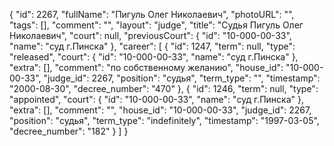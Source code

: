 {
    "id": 2267,
    "fullName": "Пигуль Олег Николаевич",
    "photoURL": "",
    "tags": [],
    "comment": "",
    "layout": "judge",
    "title": "Судья Пигуль Олег Николаевич",
    "court": null,
    "previousCourt": {
        "id": "10-000-00-33",
        "name": "суд г.Пинска"
    },
    "career": [
        {
            "id": 1247,
            "term": null,
            "type": "released",
            "court": {
                "id": "10-000-00-33",
                "name": "суд г.Пинска"
            },
            "extra": [],
            "comment": "по собственному желанию",
            "house_id": "10-000-00-33",
            "judge_id": 2267,
            "position": "судья",
            "term_type": "",
            "timestamp": "2000-08-30",
            "decree_number": "470"
        },
        {
            "id": 1246,
            "term": null,
            "type": "appointed",
            "court": {
                "id": "10-000-00-33",
                "name": "суд г.Пинска"
            },
            "extra": [],
            "comment": "",
            "house_id": "10-000-00-33",
            "judge_id": 2267,
            "position": "судья",
            "term_type": "indefinitely",
            "timestamp": "1997-03-05",
            "decree_number": "182"
        }
    ]
}